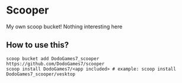 # Scooper
My own scoop bucket! Nothing interesting here

## How to use this?

```pwsh
scoop bucket add DodoGames7_scooper https://github.com/DodoGames7/scooper
scoop install DodoGames7/<app included> # example: scoop install DodoGames7_scooper/vesktop
```
